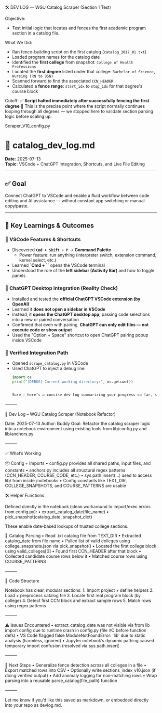 🛠️ DEV LOG — WGU Catalog Scraper (Section 1 Test)

Objective:
- Test initial logic that locates and fences the first academic program section in a catalog file.

What We Did:
- Ran fence-building script on the first catalog (`catalog_2017_01.txt`)
- Loaded program names for the catalog date
- Identified the **first college** from snapshot: `College of Health Professions`
- Located the **first degree** listed under that college: `Bachelor of Science, Nursing (RN to BSN)`
- Scanned forward to find the associated `CCN_HEADER`
- Calculated a **fence range**: `start_idx` to `stop_idx` for that degree's course block

Cutoff:
✅ **Script halted immediately after successfully fencing the first degree**
🛑 This is the precise point where the script normally continues looping through all degrees — 
we stopped here to validate section parsing logic before scaling up.

Scraper_V10_config.py


# 📓 catalog_dev_log.md  
**Date:** 2025-07-13  
**Topic:** VSCode + ChatGPT Integration, Shortcuts, and Live File Editing

---

## ✅ Goal  
Connect ChatGPT to VSCode and enable a fluid workflow between code editing and AI assistance — without constant app switching or manual copy/paste.

---

## 🧠 Key Learnings & Outcomes

### 🔹 VSCode Features & Shortcuts
- Discovered **`Cmd + Shift + P`** → **Command Palette**
  - Power feature: run anything (interpreter switch, extension command, kernel select, etc.)
- Learned **`Cmd + \``** opens the VSCode terminal
- Understood the role of the **left sidebar (Activity Bar)** and how to toggle panels

### 🔹 ChatGPT Desktop Integration (Reality Check)
- Installed and tested the **official ChatGPT VSCode extension (by OpenAI)**
- Learned it **does not open a sidebar in VSCode**
- Instead, it **opens the ChatGPT desktop app**, passing code selections into a new or paired conversation
- Confirmed that even with pairing, **ChatGPT can only edit files — not execute code or show output**
- Used the "Option + Space" shortcut to open ChatGPT pairing popup inside VSCode

### 🔹 Verified Integration Path
- Opened `scrape_catalog.py` in VSCode
- Used ChatGPT to inject a debug line:
  ```python
  import os
  print("[DEBUG] Current working directory:", os.getcwd())


  Sure — here’s a concise dev log summarizing your progress so far, structured like a proper internal note.

⸻

📓 Dev Log – WGU Catalog Scraper (Notebook Refactor)

Date: 2025-07-13
Author: Buddy
Goal: Refactor the catalog scraper logic into a notebook environment using existing tools from lib/config.py and lib/anchors.py

⸻

✅ What’s Working

📦 Config + Imports
	•	config.py provides all shared paths, input files, and constants
	•	anchors.py includes all structural regex patterns (CCN_HEADER, COURSE_CODE, etc.)
	•	sys.path.insert(...) used to access lib/ from inside /notebooks
	•	Config constants like TEXT_DIR, COLLEGE_SNAPSHOTS, and COURSE_PATTERNS are usable

🛠 Helper Functions

Defined directly in the notebook (clean workaround to import/exec errors from config.py):
	•	extract_catalog_date(file_name)
	•	pick_snapshot(catalog_date, snapshot_dict)

These enable date-based lookups of trusted college sections.

📄 Catalog Parsing
	•	Read .txt catalog file from TEXT_DIR
	•	Extracted catalog_date from file name
	•	Pulled list of valid colleges using college_snapshots.json via pick_snapshot()
	•	Located the first college block using valid_colleges[0]
	•	Found first CCN_HEADER after that block
	•	Collected candidate course rows below it
	•	Matched course rows using COURSE_PATTERNS

⸻

🧩 Code Structure

Notebook has clear, modular sections:
	1.	Import project + define helpers
	2.	Load + preprocess catalog file
	3.	Locate first real program block (by college)
	4.	Detect first CCN block and extract sample rows
	5.	Match rows using regex patterns

⸻

⚠️ Issues Encountered
	•	extract_catalog_date was not visible via from lib import config due to runtime crash in config.py (file I/O before function defs)
	•	VS Code flagged false ModuleNotFoundError: 'lib' due to static analysis (harmless, ignored)
	•	Jupyter notebook’s dynamic pathing caused temporary import confusion (resolved via sys.path.insert)

⸻

📌 Next Steps
	•	Generalize fence detection across all colleges in a file
	•	Export matched rows into CSV
	•	Optionally write sections_index_v10.json (if doing verified output)
	•	Add anomaly logging for non-matching rows
	•	Wrap parsing into a reusable parse_catalog(file_path) function

⸻

Let me know if you’d like this saved as markdown, or embedded directly into your repo as devlog.md.






